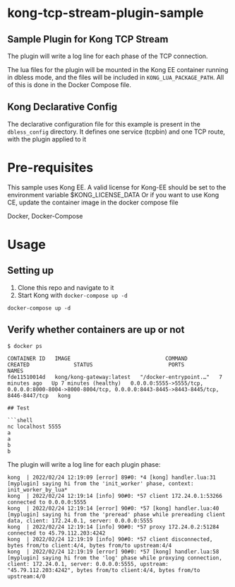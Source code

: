 # kong-tcp-stream-plugin-sample
## Sample Plugin for Kong TCP Stream

The plugin will write a log line for each phase of the TCP connection.

The lua files for the plugin will be mounted in the Kong EE container running in dbless mode, and the files will be included in `KONG_LUA_PACKAGE_PATH`. All of this is done in the Docker Compose file.

## Kong Declarative Config

The declarative configuration file for this example is present in the `dbless_config` directory. It defines one service (tcpbin) and one TCP route, with the plugin applied to it

# Pre-requisites

This sample uses Kong EE. A valid license for Kong-EE should be set to the environment variable $KONG_LICENSE_DATA
Or if you want to use Kong CE, update the container image in the docker compose file

Docker, Docker-Compose

# Usage

## Setting up

1. Clone this repo and navigate to it
2. Start Kong with  `docker-compose up -d`

```shell
docker-compose up -d
```

## Verify whether containers are up or not

```shell
$ docker ps

CONTAINER ID   IMAGE                              COMMAND                  CREATED              STATUS                        PORTS                                                                                                                                         NAMES
fde11510014d   kong/kong-gateway:latest   "/docker-entrypoint.…"   7 minutes ago   Up 7 minutes (healthy)   0.0.0.0:5555->5555/tcp, 0.0.0.0:8000-8004->8000-8004/tcp, 0.0.0.0:8443-8445->8443-8445/tcp, 8446-8447/tcp   kong

## Test

```shell
nc localhost 5555
a
a
b
b
```
The plugin will write a log line for each plugin phase:

```code
kong  | 2022/02/24 12:19:09 [error] 89#0: *4 [kong] handler.lua:31 [myplugin] saying hi from the 'init_worker' phase, context: init_worker_by_lua*
kong  | 2022/02/24 12:19:14 [info] 90#0: *57 client 172.24.0.1:53266 connected to 0.0.0.0:5555
kong  | 2022/02/24 12:19:14 [error] 90#0: *57 [kong] handler.lua:40 [myplugin] saying hi from the 'preread' phase while prereading client data, client: 172.24.0.1, server: 0.0.0.0:5555
kong  | 2022/02/24 12:19:14 [info] 90#0: *57 proxy 172.24.0.2:51284 connected to 45.79.112.203:4242
kong  | 2022/02/24 12:19:19 [info] 90#0: *57 client disconnected, bytes from/to client:4/4, bytes from/to upstream:4/4
kong  | 2022/02/24 12:19:19 [error] 90#0: *57 [kong] handler.lua:58 [myplugin] saying hi from the 'log' phase while proxying connection, client: 172.24.0.1, server: 0.0.0.0:5555, upstream: "45.79.112.203:4242", bytes from/to client:4/4, bytes from/to upstream:4/0
```
